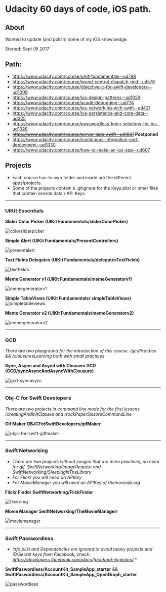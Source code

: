 # Udacity 60 days of code, iOS path.

## About
Wanted to update (and polish) some of my iOS knowloedge.

Started: *Sept 05 2017*

## Path:
- https://www.udacity.com/course/uikit-fundamentals--ud788
- https://www.udacity.com/course/grand-central-dispatch-gcd--ud576
- https://www.udacity.com/course/objective-c-for-swift-developers--ud1009
- https://www.udacity.com/course/ios-design-patterns--ud1029
- https://www.udacity.com/course/xcode-debugging--ud774
- https://www.udacity.com/course/ios-networking-with-swift--ud421
- https://www.udacity.com/course/ios-persistence-and-core-data--ud325
- https://www.udacity.com/course/passwordless-login-solutions-for-ios--ud1028
- <del>https://www.udacity.com/course/server-side-swift--ud1031</del> **Postponed**
- https://www.udacity.com/course/continuous-integration-and-deployment--ud1030
- https://www.udacity.com/course/how-to-make-an-ios-app--ud607

## Projects
* Each course has its own folder and inside are the different apps/projects.
* Some of the projects contain a .gitignore for the Keys.plist or other files that contain sensite data / API Keys.

___
### UIKit Essentials
**Slider Color Picker (UIKit Fundamentals/sliderColorPicker)**

![colorsliderpicker](http://wilsonmunoz.net/etc/githubgifs/60daysofcodeiosudacity/uikit-essentials-sliderpicker.gif "colorsliderpicker")

**Simple Alert (UIKit Fundamentals/PresentControllers)**

![presentalert](http://wilsonmunoz.net/etc/githubgifs/60daysofcodeiosudacity/uikit-essentials-presentalert.gif "presentalert")

**Text Fields Delegates (UIKit Fundamentals/delegatesTextFields)**

![textfields](http://wilsonmunoz.net/etc/githubgifs/60daysofcodeiosudacity/uikit-essentials-textfieldsdelegates.gif "textfields")

**Meme Generator v1 (UIKit Fundamentals/memeGeneratorv1)**

![memegeneratorv1](http://wilsonmunoz.net/etc/githubgifs/60daysofcodeiosudacity/uikit-essentials-memegeneratorv1.gif "memegeneratorv1")

**Simple TableViews (UIKit Fundamentals/ simpleTableViews)**
![simpletableviews](http://wilsonmunoz.net/etc/githubgifs/60daysofcodeiosudacity/uikit-essentials-simpletableviews.gif "simpletableviews")

**Meme Generator v2 (UIKit Fundamentals/memeGeneratorv2)**

![memegeneratorv2](http://wilsonmunoz.net/etc/githubgifs/60daysofcodeiosudacity/uikit-essentials-memegeneratorv2.gif "memegeneratorv2")

___
### GCD

*There are two playground for the introduction of this course. /gcdPracties && /clousuresLearning both with small practices*

**Sync, Async and Asynd with Clousere GCD (GCD/syncAsyncAndAsyncWithClousure)**

![gcd-syncasync](http://wilsonmunoz.net/etc/githubgifs/60daysofcodeiosudacity/gcd-syncasync.gif "gcd-syncasync")


___
### Obj-C for Swift Developers

*There are two projects in command line mode for the first lessons. /creatingAndInitClasses and /rockPaperSissorsCommandLine*

**Gif Maker OBJCFotSwiftDevelopers/gifMaker**

![objc-for-swift-giftmaker](http://wilsonmunoz.net/etc/githubgifs/60daysofcodeiosudacity/objc-for-swift-giftmaker.gif "objc-for-swift-giftmaker")

___
### Swift Networking

* *There are two projects without images that are mere practices, no need for gif. SwiftNetworking/ImageRequest and SwiftNetworking/SleepingInTheLibrary*
* *For Flickr you will need an APIKey*
* *For MovieManager you will need an APIKey of themoviedb.org*

**Flickr Finder SwiftNetworking/FlickFinder**

![flickrimg](http://wilsonmunoz.net/etc/githubgifs/60daysofcodeiosudacity/swift-networking-flickrimg.gif "flickrimg")

**Movie Manager SwiftNetworking/TheMovieManagerr**

![moviemanager](http://wilsonmunoz.net/etc/githubgifs/60daysofcodeiosudacity/swift-networking-moviemanager.gif "moviemanager")

___
### Swift Passwordless

* *Info.plist and Dependencies are ignored to avoid heavy projects and ID/Secret keys from Facebook, check: https://developers.facebook.com/docs/facebook-login/ios/* *

**SwiftPaswordless/AccountKit_SampleApp_starter** && **SwiftPaswordless/AccountKit_SampleApp_OpenGraph_starter**

![passwordless](http://wilsonmunoz.net/etc/githubgifs/60daysofcodeiosudacity/swift-passwordless.gif "passwordless")
